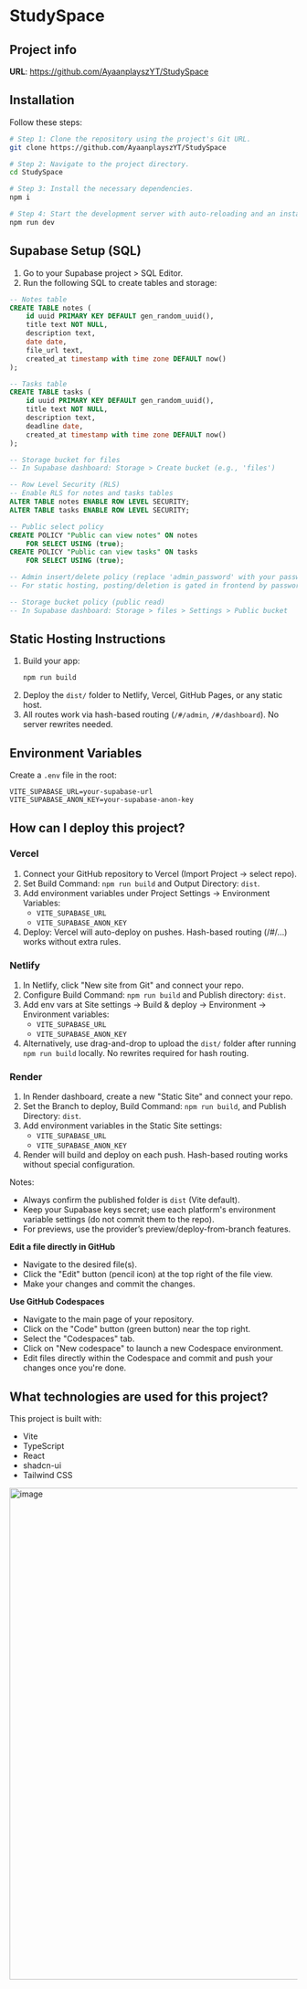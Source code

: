 # StudySpace

## Project info

**URL**: https://github.com/AyaanplayszYT/StudySpace

## Installation

Follow these steps:

```sh
# Step 1: Clone the repository using the project's Git URL.
git clone https://github.com/AyaanplayszYT/StudySpace

# Step 2: Navigate to the project directory.
cd StudySpace

# Step 3: Install the necessary dependencies.
npm i

# Step 4: Start the development server with auto-reloading and an instant preview.
npm run dev
```

## Supabase Setup (SQL)

1. Go to your Supabase project > SQL Editor.
2. Run the following SQL to create tables and storage:

```sql
-- Notes table
CREATE TABLE notes (
	id uuid PRIMARY KEY DEFAULT gen_random_uuid(),
	title text NOT NULL,
	description text,
	date date,
	file_url text,
	created_at timestamp with time zone DEFAULT now()
);

-- Tasks table
CREATE TABLE tasks (
	id uuid PRIMARY KEY DEFAULT gen_random_uuid(),
	title text NOT NULL,
	description text,
	deadline date,
	created_at timestamp with time zone DEFAULT now()
);

-- Storage bucket for files
-- In Supabase dashboard: Storage > Create bucket (e.g., 'files')

-- Row Level Security (RLS)
-- Enable RLS for notes and tasks tables
ALTER TABLE notes ENABLE ROW LEVEL SECURITY;
ALTER TABLE tasks ENABLE ROW LEVEL SECURITY;

-- Public select policy
CREATE POLICY "Public can view notes" ON notes
	FOR SELECT USING (true);
CREATE POLICY "Public can view tasks" ON tasks
	FOR SELECT USING (true);

-- Admin insert/delete policy (replace 'admin_password' with your password logic)
-- For static hosting, posting/deletion is gated in frontend by password only

-- Storage bucket policy (public read)
-- In Supabase dashboard: Storage > files > Settings > Public bucket
```

## Static Hosting Instructions

1. Build your app:
	 ```sh
	 npm run build
	 ```
2. Deploy the `dist/` folder to Netlify, Vercel, GitHub Pages, or any static host.
3. All routes work via hash-based routing (`/#/admin`, `/#/dashboard`). No server rewrites needed.

## Environment Variables

Create a `.env` file in the root:

```
VITE_SUPABASE_URL=your-supabase-url
VITE_SUPABASE_ANON_KEY=your-supabase-anon-key
```
## How can I deploy this project?

### Vercel
1. Connect your GitHub repository to Vercel (Import Project → select repo).
2. Set Build Command: `npm run build` and Output Directory: `dist`.
3. Add environment variables under Project Settings → Environment Variables:
    - `VITE_SUPABASE_URL`
    - `VITE_SUPABASE_ANON_KEY`
4. Deploy: Vercel will auto-deploy on pushes. Hash-based routing (/#/...) works without extra rules.

### Netlify
1. In Netlify, click "New site from Git" and connect your repo.
2. Configure Build Command: `npm run build` and Publish directory: `dist`.
3. Add env vars at Site settings → Build & deploy → Environment → Environment variables:
    - `VITE_SUPABASE_URL`
    - `VITE_SUPABASE_ANON_KEY`
4. Alternatively, use drag-and-drop to upload the `dist/` folder after running `npm run build` locally. No rewrites required for hash routing.

### Render
1. In Render dashboard, create a new "Static Site" and connect your repo.
2. Set the Branch to deploy, Build Command: `npm run build`, and Publish Directory: `dist`.
3. Add environment variables in the Static Site settings:
    - `VITE_SUPABASE_URL`
    - `VITE_SUPABASE_ANON_KEY`
4. Render will build and deploy on each push. Hash-based routing works without special configuration.

Notes:
- Always confirm the published folder is `dist` (Vite default).  
- Keep your Supabase keys secret; use each platform's environment variable settings (do not commit them to the repo).
- For previews, use the provider’s preview/deploy-from-branch features.

**Edit a file directly in GitHub**

- Navigate to the desired file(s).
- Click the "Edit" button (pencil icon) at the top right of the file view.
- Make your changes and commit the changes.

**Use GitHub Codespaces**

- Navigate to the main page of your repository.
- Click on the "Code" button (green button) near the top right.
- Select the "Codespaces" tab.
- Click on "New codespace" to launch a new Codespace environment.
- Edit files directly within the Codespace and commit and push your changes once you're done.

## What technologies are used for this project?

This project is built with:

- Vite
- TypeScript
- React
- shadcn-ui
- Tailwind CSS


<img width="1906" height="861" alt="image" src="https://github.com/user-attachments/assets/33b3ee92-430e-4a38-8dbe-9defe33e7b35" />



